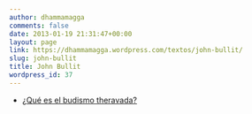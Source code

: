```yaml
---
author: dhammamagga
comments: false
date: 2013-01-19 21:31:47+00:00
layout: page
link: https://dhammamagga.wordpress.com/textos/john-bullit/
slug: john-bullit
title: John Bullit
wordpress_id: 37
---
```



	
  * [¿Qué es el budismo theravada?](http://dhammamagga.wordpress.com/textos/john-bullit/que-es-el-budismo-theravada/)



